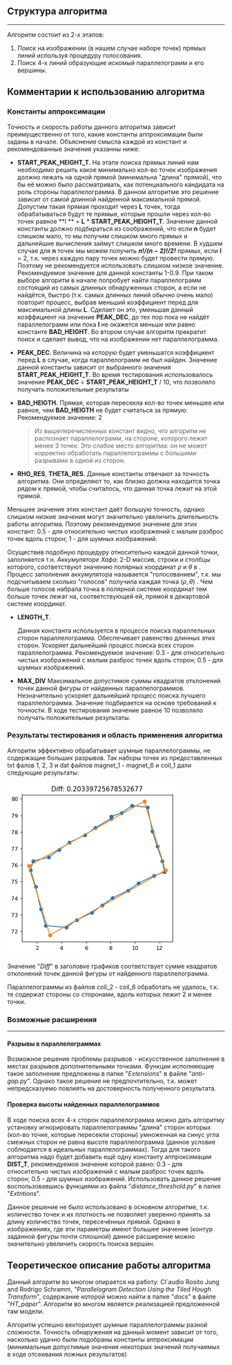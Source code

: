 ## Структура алгоритма

------

Алгоритм состоит из 2-х этапов:

1. Поиск на изображении (в нашем случае наборе точек) прямых линий используя процедуру голосования. 
2. Поиск 4-х линий образующие искомый параллелограмм и его вершины.

## Комментарии к использованию алгоритма

### Константы аппроксимации

Точность и скорость работы данного алгоритма зависит преимущественно от того, какие константы аппроксимации были заданы в начале. Объяснение смысла каждой из констант и рекомендованные значения указанны ниже:

* **START_PEAK_HEIGHT_T**. 
  На этапе поиска прямых линий нам необходимо решить какое минимально кол-во точек изображения должно лежать на одной прямой (минимальна "длина" прямой), что бы её можно было рассматривать, как потенциального кандидата на роль стороны параллелограмма. В данном алгоритме это решение зависит от самой длинной найденной максимальной прямой. Допустим такая прямая проходит через **L** точек, тогда обрабатываться будут те прямые, которые прошли через кол-во точек равное **l ** = **L** * **START_PEAK_HEIGHT_T**. 
  Значение данной константы должно подбираться из соображений, что если **n** будет слишком мало, то мы получим слишком много прямых и дальнейшие вычисления займут слишком много времени. В худшем случае для **n** точек мы можем получить ***n!/(n − 2)!/2!*** прямых, если **l** = 2, т.к. через каждую пару точек можно будет провести прямую. Поэтому не рекомендуется использовать слишком низкое значение.
  Рекомендуемое значение для данной константы 1-0.9. При таком выборе алгоритм в начале попробует найти параллелограмм состоящий из самых длинных обнаруженных сторон, а если не найдётся, быстро (т.к. самых длинных линий обычно очень мало) повторит процесс, выбрав меньший коэффициент перед  для максимальной длины **L**. Сделает он это, уменьшая данный коэффициент на значение **PEAK_DEC**, до тех пор пока не найдёт параллелограмм или пока **l** не окажется меньше или равно константе **BAD_HEIGHT**. Во втором случае алгоритм прекратит поиск и сделает вывод, что на изображении нет параллелограмма. 

* **PEAK_DEC**.
  Величина на которую будет уменьшатся коэффициент перед **L** в случае, когда параллелограмм не был найден. Значение данной константы зависит от выбранного значения **START_PEAK_HEIGHT_T**. Во время тестирования использовалось значение **PEAK_DEC** = **START_PEAK_HEIGHT_T** / 10, что позволяло получать положительные результаты

* **BAD_HEIGTH.**
  Прямая, которая пересекла кол-во точек меньшее или равное, чем **BAD_HEIGTH** не будет считаться за прямую. Рекомендуемое значение: 2

  > Из вышеперечисленных констант видно, что алгоритм не распознает параллелограмм, на стороне, которого лежит менее 3 точек. Это слабое место алгоритма: он не может корректно обработать параллелограммы с большими разрывами в одной из сторон.

* **RHO_RES**, **THETA_RES**.
  Данные константы отвечают за точность алгоритма. Они определяют то, как близко должна находится точка рядом к прямой, чтобы считалось, что данная точка лежит на этой прямой. 
  
Меньшее значение этих констант даёт большую точность, однако слишком низкие значения могут значительно увеличить длительность работы алгоритма. Поэтому рекомендуемое значение для этих констант: 0.5 - для относительно чистых изображений с малым разброс точек вдоль сторон; 1 - для шумных изображений. 

  Осуществив подобную процедуру относительно каждой данной точки, заполняется т.н. *Аккумуляторе Хафа*: 2-D массив, строки и столбцы которого, соответствуют значению полярных координат $\rho$  и $\theta$ в . Процесс заполнения аккумулятора называется "голосованием", т.к. мы подсчитываем сколько "голосов" получила каждая точка $(\rho ,\theta)$ . Чем больше голосов набрала точка в полярной системе координат тем больше точек лежат на, соответствующей ей, прямой в декартовой  системе координат. 
* **LENGTH_T**.

  Данная константа используется в процессе поиска параллельных сторон параллелограмма. Обеспечивает равенство длинных этих сторон. Ускоряет дальнейший процесс поиска всех сторон параллелограмма. Рекомендуемое значение: 0.3 - для относительно чистых изображений с малым разброс точек вдоль сторон; 0.5 - для шумных изображений. 

* **MAX_DIV**
  Максимальное допустимое суммы квадратов отклонений точек данной фигуры от найденных параллелограммов. Незначительно ускоряет дальнейший процесс поиска лучшего параллелограмма. Значение подбирается на основе требований к точности. В ходе тестирования значение равное 10 позволяло получать положительные результаты.  

### Результаты тестирования и область применения алгоритма

Алгоритм эффективно обрабатывает шумные параллелограммы, не содержащие больших разрывов. Так наборы точек из предоставленных txt фалов 1, 2, 3 и dat файлов magnet_1 - magnet_6 и coil_1 дали следующие результаты:

![alt text](test_results/1.png "1.txt")

Значение "*Diff*" в заголовке графиков соответствует сумме квадратов отклонений точек данной фигуры от найденного параллелограмма.

Параллелограммы из файлов coil_2 - coil_6  обработать не удалось, т.к. те содержат стороны со сторонами, вдоль которых лежит 2 и менее точки. 

### Возможные расширения

------

#### Разрывы в параллелограммах

Возможное решение проблемы разрывов - искусственное заполнение в местах разрывов дополнительными точками. Функции исполняющие такое заполнение предложены в папке "*Extensions*"  в файле "*anti-gap.py*". Однако такое решение не предпочтительно, т.к. может непредсказуемо повлиять на достоверность полученного результата. 

#### Проверка высоты найденных параллелограммов

В ходе поиска всех 4-х сторон параллелограмма можно дать алгоритму установку игнорировать параллелограммы "длина" сторон которых (кол-во точке, которые пересекли стороны) умноженная на синус угла смежных сторон не равна высоте параллелограмма (данное условие соблюдается в идеальных параллелограммах).  Тогда для такого алгоритма надо будет добавить ещё одну константу аппроксимации **DIST_T**, рекомендуемое значение которой равно: 0.3 - для относительно чистых изображений с малым разброс точек вдоль сторон; 0.5 - для шумных изображений. Использовать данное решение воспользовавшись функциями из файла "*distance_threshold.py*" в папке "*Extntions*".

Данное решение не было использовано в основном алгоритме, т.к. количество точек и их плотность не позволяет уверенно принять за длину количество точек, пересечённых прямой. Однако в изображениях, где эти параметры имеют большее значение (контур заданной фигуры почти сплошной) данное расширение можно значительно увеличить скорость поиска вершин.

## Теоретическое описание работы алгоритма

Данный алгоритм во многом опирается на работу: Cl´audio Rosito Jung and Rodrigo Schramm, "*Parallelogram Detection Using the Tiled Hough Transform*", содержание которой можно найти в папке "*docs*" в файле "*HT_paper*". Алгоритм во многом является реализацией предложенной там модели.  

Алгоритм успешно векторизует шумные параллелограммы разной сложности. Точность обнаружения на данный момент зависит от того, насколько удачно были подобраны константы аппроксимации (минимальные допустимые значения некоторых значений получаемых в ходе отсеивания ложных результатов)
